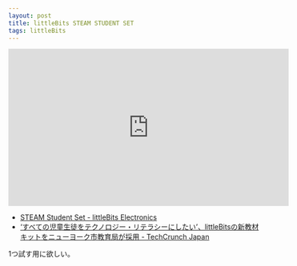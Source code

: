 ```yaml
---
layout: post
title: littleBits STEAM STUDENT SET
tags: littleBits
---
```


<iframe width="560" height="315" src="https://www.youtube.com/embed/T7kRvaVAjiY" frameborder="0" allowfullscreen></iframe>

* [STEAM Student Set - littleBits Electronics](http://littlebits.cc/kits/steam-student-set)
* [‘すべての児童生徒をテクノロジー・リテラシーにしたい’、littleBitsの新教材キットをニューヨーク市教育局が採用 - TechCrunch Japan](http://jp.techcrunch.com/2016/03/09/20160308littlebits-new-steam-kit-for-students-emphasizes-invention/)

1つ試す用に欲しい。